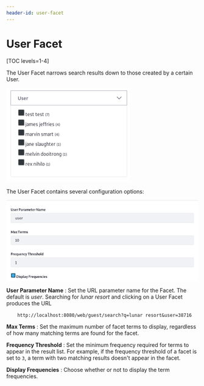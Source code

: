```yaml
---
header-id: user-facet
---
```


# User Facet

[TOC levels=1-4]

The User Facet narrows search results down to those created by a certain User.

![Figure 1: Each User with matching content is a facet term.](../../../images/search-user-facet.png)

The User Facet contains several configuration options:

![Figure 2: The User Facet is configurable.](../../../images/search-user-facet-config.png)

**User Parameter Name**
: Set the URL parameter name for the Facet. The default is *user*. Searching for
*lunar resort* and clicking on a User Facet produces the URL

        http://localhost:8080/web/guest/search?q=lunar resort&user=38716

**Max Terms**
: Set the maximum number of facet terms to display, regardless of how
many matching terms are found for the facet.

**Frequency Threshold**
: Set the minimum frequency required for terms to appear in the result list. For
example, if the frequency threshold of a facet is set to `3`, a term with two
matching results doesn't appear in the facet.

**Display Frequencies**
: Choose whether or not to display the term frequencies.
